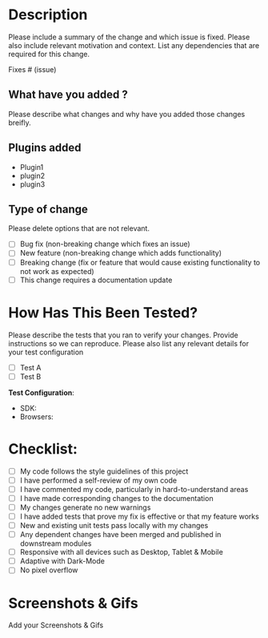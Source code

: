# Description

Please include a summary of the change and which issue is fixed. Please also include relevant motivation and context. List any dependencies that are required for this change.

Fixes # (issue)

## What have you added ?

Please describe what changes and why have you added those changes breifly.

## Plugins added
* Plugin1
* plugin2
* plugin3

## Type of change

Please delete options that are not relevant.

- [ ] Bug fix (non-breaking change which fixes an issue)
- [ ] New feature (non-breaking change which adds functionality)
- [ ] Breaking change (fix or feature that would cause existing functionality to not work as expected)
- [ ] This change requires a documentation update

# How Has This Been Tested?

Please describe the tests that you ran to verify your changes. Provide instructions so we can reproduce. Please also list any relevant details for your test configuration

- [ ] Test A
- [ ] Test B

**Test Configuration**:
* SDK:
* Browsers:

# Checklist:

- [ ] My code follows the style guidelines of this project
- [ ] I have performed a self-review of my own code
- [ ] I have commented my code, particularly in hard-to-understand areas
- [ ] I have made corresponding changes to the documentation
- [ ] My changes generate no new warnings
- [ ] I have added tests that prove my fix is effective or that my feature works
- [ ] New and existing unit tests pass locally with my changes
- [ ] Any dependent changes have been merged and published in downstream modules
- [ ] Responsive with all devices such as Desktop, Tablet & Mobile
- [ ] Adaptive with Dark-Mode
- [ ] No pixel overflow

# Screenshots & Gifs

Add your Screenshots & Gifs